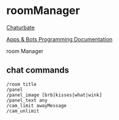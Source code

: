 # roomManager

[Chaturbate](https://chaturbate.com/)

[Apps & Bots Programming Documentation](https://chaturbate.com/apps/docs)

room Manager

## chat commands

```
/room title
/panel
/panel_image [brb|kisses|what|wink]
/panel_text any
/cam_limit awayMessage
/cam_unlimit
```
